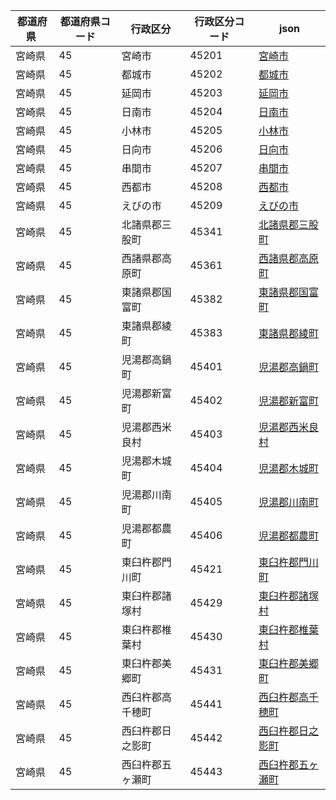 |  都道府県  | 都道府県コード | 行政区分 | 行政区分コード | json |
|-----------|--------------|--------- |--------------|------|
| 宮崎県 | 45 | 宮崎市 | 45201 | [宮崎市](/topojson/45/45201.topojson) |
| 宮崎県 | 45 | 都城市 | 45202 | [都城市](/topojson/45/45202.topojson) |
| 宮崎県 | 45 | 延岡市 | 45203 | [延岡市](/topojson/45/45203.topojson) |
| 宮崎県 | 45 | 日南市 | 45204 | [日南市](/topojson/45/45204.topojson) |
| 宮崎県 | 45 | 小林市 | 45205 | [小林市](/topojson/45/45205.topojson) |
| 宮崎県 | 45 | 日向市 | 45206 | [日向市](/topojson/45/45206.topojson) |
| 宮崎県 | 45 | 串間市 | 45207 | [串間市](/topojson/45/45207.topojson) |
| 宮崎県 | 45 | 西都市 | 45208 | [西都市](/topojson/45/45208.topojson) |
| 宮崎県 | 45 | えびの市 | 45209 | [えびの市](/topojson/45/45209.topojson) |
| 宮崎県 | 45 | 北諸県郡三股町 | 45341 | [北諸県郡三股町](/topojson/45/45341.topojson) |
| 宮崎県 | 45 | 西諸県郡高原町 | 45361 | [西諸県郡高原町](/topojson/45/45361.topojson) |
| 宮崎県 | 45 | 東諸県郡国富町 | 45382 | [東諸県郡国富町](/topojson/45/45382.topojson) |
| 宮崎県 | 45 | 東諸県郡綾町 | 45383 | [東諸県郡綾町](/topojson/45/45383.topojson) |
| 宮崎県 | 45 | 児湯郡高鍋町 | 45401 | [児湯郡高鍋町](/topojson/45/45401.topojson) |
| 宮崎県 | 45 | 児湯郡新富町 | 45402 | [児湯郡新富町](/topojson/45/45402.topojson) |
| 宮崎県 | 45 | 児湯郡西米良村 | 45403 | [児湯郡西米良村](/topojson/45/45403.topojson) |
| 宮崎県 | 45 | 児湯郡木城町 | 45404 | [児湯郡木城町](/topojson/45/45404.topojson) |
| 宮崎県 | 45 | 児湯郡川南町 | 45405 | [児湯郡川南町](/topojson/45/45405.topojson) |
| 宮崎県 | 45 | 児湯郡都農町 | 45406 | [児湯郡都農町](/topojson/45/45406.topojson) |
| 宮崎県 | 45 | 東臼杵郡門川町 | 45421 | [東臼杵郡門川町](/topojson/45/45421.topojson) |
| 宮崎県 | 45 | 東臼杵郡諸塚村 | 45429 | [東臼杵郡諸塚村](/topojson/45/45429.topojson) |
| 宮崎県 | 45 | 東臼杵郡椎葉村 | 45430 | [東臼杵郡椎葉村](/topojson/45/45430.topojson) |
| 宮崎県 | 45 | 東臼杵郡美郷町 | 45431 | [東臼杵郡美郷町](/topojson/45/45431.topojson) |
| 宮崎県 | 45 | 西臼杵郡高千穂町 | 45441 | [西臼杵郡高千穂町](/topojson/45/45441.topojson) |
| 宮崎県 | 45 | 西臼杵郡日之影町 | 45442 | [西臼杵郡日之影町](/topojson/45/45442.topojson) |
| 宮崎県 | 45 | 西臼杵郡五ヶ瀬町 | 45443 | [西臼杵郡五ヶ瀬町](/topojson/45/45443.topojson) |
